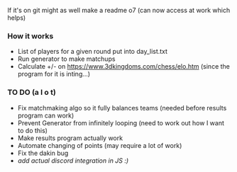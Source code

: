 If it's on git might as well make a readme o7 (can now access at work which helps)

### How it works
- List of players for a given round put into day_list.txt
- Run generator to make matchups
- Calculate +/- on https://www.3dkingdoms.com/chess/elo.htm (since the program for it is inting...)

### TO DO (a l o t)
- Fix matchmaking algo so it fully balances teams (needed before results program can work)
- Prevent Generator from infinitely looping (need to work out how I want to do this)
- Make results program actually work
- Automate changing of points (may require a lot of work)
- Fix the dakin bug
- *add actual discord integration in JS :)*
